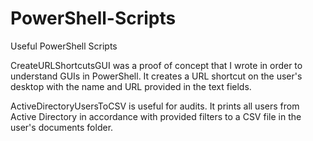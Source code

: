 # PowerShell-Scripts
Useful PowerShell Scripts

CreateURLShortcutsGUI was a proof of concept that I wrote in order to understand GUIs in PowerShell.
It creates a URL shortcut on the user's desktop with the name and URL provided in the text fields.

ActiveDirectoryUsersToCSV is useful for audits. It prints all users from Active Directory in accordance with 
provided filters to a CSV file in the user's documents folder.
